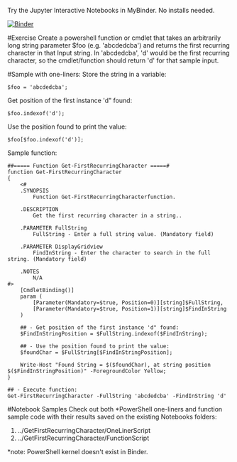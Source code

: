 Try the Jupyter Interactive Notebooks in MyBinder. No installs needed.

[![Binder](https://mybinder.org/badge_logo.svg)](https://mybinder.org/v2/gh/MaximoTrinidad/GetFirstRecurringCharacter/main)

#Exercise
Create a powershell function or cmdlet that takes an arbitrarily long string parameter $foo (e.g. 'abcdedcba') and returns the first recurring character in that Input string.
In 'abcdedcba', 'd' would be the first recurring character, so the cmdlet/function should return 'd' for that sample input.

#Sample with one-liners:
Store the string in a variable:
```
$foo = 'abcdedcba';
```

Get position of the first instance 'd" found:
```
$foo.indexof('d');
```

Use the position found to print the value:
```
$foo[$foo.indexof('d')];
```

Sample function:
```
##===== Function Get-FirstRecurringCharacter =====#
function Get-FirstRecurringCharacter
{
	<#
	.SYNOPSIS
		Function Get-FirstRecurringCharacterfunction.
	
	.DESCRIPTION
		Get the first recurring character in a string..
	
	.PARAMETER FullString
		FullString - Enter a full string value. (Mandatory field)
	
	.PARAMETER DisplayGridview
		FindInString - Enter the character to search in the full string. (Mandatory field)
	
	.NOTES
		N/A
#>
	[CmdletBinding()]
	param (
		[Parameter(Mandatory=$true, Position=0)][string]$FullString,
		[Parameter(Mandatory=$true, Position=1)][string]$FindInString
	)
	
	## - Get position of the first instance 'd" found:
	$FindInStringPosition = $FullString.indexof($FindInString);
	
	## - Use the position found to print the value:
	$foundChar = $FullString[$FindInStringPosition];
	
	Write-Host "Found String = $($foundChar), at string position $($FindInStringPosition)" -ForegroundColor Yellow;
}

## - Execute function:
Get-FirstRecurringCharacter -FullString 'abcdedcba' -FindInString 'd'

```

#Notebook Samples
Check out both *PowerShell one-liners and function sample code with their results saved on the existing Notebooks folders:
1. ../GetFirstRecurringCharacter/OneLinerScript
2. ../GetFirstRecurringCharacter/FunctionScript

*note: PowerShell kernel doesn't exist in Binder.

              
